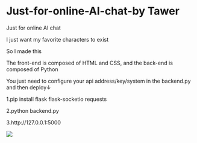 # Just-for-online-AI-chat-by Tawer
<p>Just for online AI chat</p>
<p>I just want my favorite characters to exist</p>
<p>So I made this</p>
<p>The front-end is composed of HTML and CSS, and the back-end is composed of Python</p>
<p>You just need to configure your api address/key/system in the backend.py and then deploy↓</p>
<p>1.pip install flask flask-socketio requests</p>
<p>2.python backend.py</p>
<p>3.http://127.0.0.1:5000</p>
<img src="https://count.getloli.com/@JFOCsadsfhuiasjdnih?name=JFOCsadsfhuiasjdnih&theme=kasuterura-4&padding=9&offset=0&align=top&scale=1&pixelated=0&darkmode=0  alt="JFOCsadsfhuiasjdnih" />
